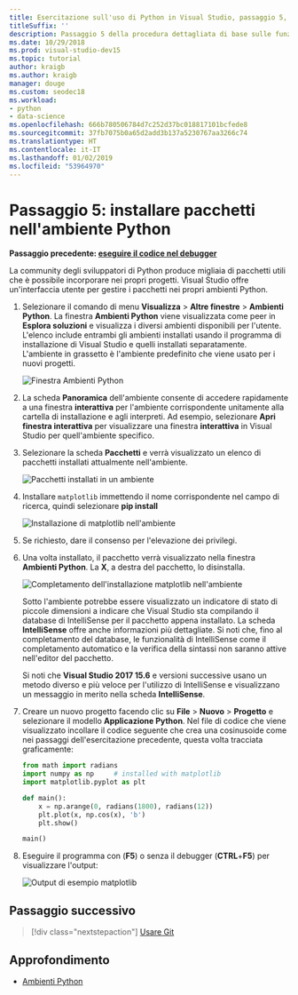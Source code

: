 ```yaml
---
title: Esercitazione sull'uso di Python in Visual Studio, passaggio 5, installare pacchetti
titleSuffix: ''
description: Passaggio 5 della procedura dettagliata di base sulle funzionalità di Visual Studio, che illustra le funzionalità di Visual Studio per la gestione dei pacchetti in un ambiente Python.
ms.date: 10/29/2018
ms.prod: visual-studio-dev15
ms.topic: tutorial
author: kraigb
ms.author: kraigb
manager: douge
ms.custom: seodec18
ms.workload:
- python
- data-science
ms.openlocfilehash: 666b780506784d7c252d37bc018817101bcfede8
ms.sourcegitcommit: 37fb7075b0a65d2add3b137a5230767aa3266c74
ms.translationtype: HT
ms.contentlocale: it-IT
ms.lasthandoff: 01/02/2019
ms.locfileid: "53964970"
---
```

# <a name="step-5-install-packages-in-your-python-environment"></a>Passaggio 5: installare pacchetti nell'ambiente Python

**Passaggio precedente: [eseguire il codice nel debugger](tutorial-working-with-python-in-visual-studio-step-04-debugging.md)**

La community degli sviluppatori di Python produce migliaia di pacchetti utili che è possibile incorporare nei propri progetti. Visual Studio offre un'interfaccia utente per gestire i pacchetti nei propri ambienti Python.

1. Selezionare il comando di menu **Visualizza** > **Altre finestre** > **Ambienti Python**. La finestra **Ambienti Python** viene visualizzata come peer in **Esplora soluzioni** e visualizza i diversi ambienti disponibili per l'utente. L'elenco include entrambi gli ambienti installati usando il programma di installazione di Visual Studio e quelli installati separatamente. L'ambiente in grassetto è l'ambiente predefinito che viene usato per i nuovi progetti.

   ![Finestra Ambienti Python](media/environments-default-view-blue.png)

2. La scheda **Panoramica** dell'ambiente consente di accedere rapidamente a una finestra **interattiva** per l'ambiente corrispondente unitamente alla cartella di installazione e agli interpreti. Ad esempio, selezionare **Apri finestra interattiva** per visualizzare una finestra **interattiva** in Visual Studio per quell'ambiente specifico.

3. Selezionare la scheda **Pacchetti** e verrà visualizzato un elenco di pacchetti installati attualmente nell'ambiente.

   ![Pacchetti installati in un ambiente](media/environments-installed-packages-blue.png)

4. Installare `matplotlib` immettendo il nome corrispondente nel campo di ricerca, quindi selezionare **pip install**

   ![Installazione di matplotlib nell'ambiente](media/environments-add-matplotlib1.png)

5. Se richiesto, dare il consenso per l'elevazione dei privilegi.

6. Una volta installato, il pacchetto verrà visualizzato nella finestra **Ambienti Python**. La **X**, a destra del pacchetto, lo disinstalla.

   ![Completamento dell'installazione matplotlib nell'ambiente](media/environments-add-matplotlib2.png)

   Sotto l'ambiente potrebbe essere visualizzato un indicatore di stato di piccole dimensioni a indicare che Visual Studio sta compilando il database di IntelliSense per il pacchetto appena installato. La scheda **IntelliSense** offre anche informazioni più dettagliate. Si noti che, fino al completamento del database, le funzionalità di IntelliSense come il completamento automatico e la verifica della sintassi non saranno attive nell'editor del pacchetto.

   Si noti che **Visual Studio 2017 15.6** e versioni successive usano un metodo diverso e più veloce per l'utilizzo di IntelliSense e visualizzano un messaggio in merito nella scheda **IntelliSense**.

7. Creare un nuovo progetto facendo clic su **File** > **Nuovo** > **Progetto** e selezionare il modello **Applicazione Python**. Nel file di codice che viene visualizzato incollare il codice seguente che crea una cosinusoide come nei passaggi dell'esercitazione precedente, questa volta tracciata graficamente:

    ```python
    from math import radians
    import numpy as np     # installed with matplotlib
    import matplotlib.pyplot as plt

    def main():
        x = np.arange(0, radians(1800), radians(12))
        plt.plot(x, np.cos(x), 'b')
        plt.show()

    main()
    ```

8. Eseguire il programma con (**F5**) o senza il debugger (**CTRL**+**F5**) per visualizzare l'output:

   ![Output di esempio matplotlib](media/environments-add-matplotlib3.png)

## <a name="next-step"></a>Passaggio successivo

> [!div class="nextstepaction"]
> [Usare Git](tutorial-working-with-python-in-visual-studio-step-06-working-with-git.md)

## <a name="go-deeper"></a>Approfondimento

- [Ambienti Python](managing-python-environments-in-visual-studio.md)
